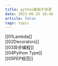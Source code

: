 ```yaml
---
title: python基础子目录
date: 2023-06-25 10:46
article: false
tags: topic
---
```


[[01Lambda]]  
[[02Decorators]]  
[[03异步编程]]  
[[04Python Type]]  
[[05PEP规范]]
